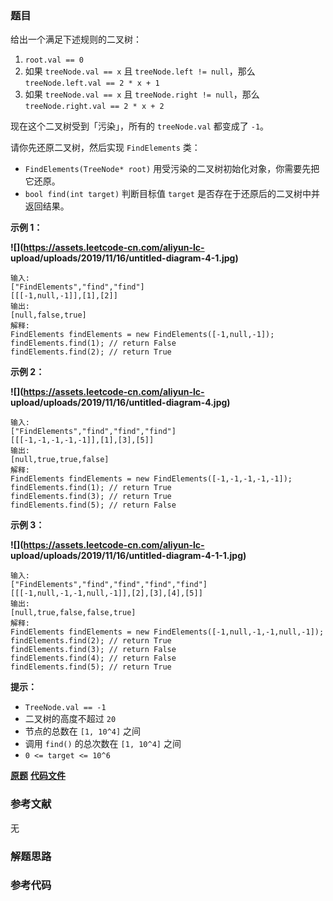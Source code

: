 ### 题目
给出一个满足下述规则的二叉树：

  1. `root.val == 0`
  2. 如果 `treeNode.val == x` 且 `treeNode.left != null`，那么 `treeNode.left.val == 2 * x + 1`
  3. 如果 `treeNode.val == x` 且 `treeNode.right != null`，那么 `treeNode.right.val == 2 * x + 2`

现在这个二叉树受到「污染」，所有的 `treeNode.val` 都变成了 `-1`。

请你先还原二叉树，然后实现 `FindElements` 类：

  * `FindElements(TreeNode* root)` 用受污染的二叉树初始化对象，你需要先把它还原。
  * `bool find(int target)` 判断目标值 `target` 是否存在于还原后的二叉树中并返回结果。



**示例 1：**

**![](https://assets.leetcode-cn.com/aliyun-lc-
upload/uploads/2019/11/16/untitled-diagram-4-1.jpg)**

    
    
    输入:
    ["FindElements","find","find"]
    [[[-1,null,-1]],[1],[2]]
    输出:
    [null,false,true]
    解释:
    FindElements findElements = new FindElements([-1,null,-1]); 
    findElements.find(1); // return False 
    findElements.find(2); // return True 

**示例 2：**

**![](https://assets.leetcode-cn.com/aliyun-lc-
upload/uploads/2019/11/16/untitled-diagram-4.jpg)**

    
    
    输入:
    ["FindElements","find","find","find"]
    [[[-1,-1,-1,-1,-1]],[1],[3],[5]]
    输出:
    [null,true,true,false]
    解释:
    FindElements findElements = new FindElements([-1,-1,-1,-1,-1]);
    findElements.find(1); // return True
    findElements.find(3); // return True
    findElements.find(5); // return False

**示例 3：**

**![](https://assets.leetcode-cn.com/aliyun-lc-
upload/uploads/2019/11/16/untitled-diagram-4-1-1.jpg)**

    
    
    输入:
    ["FindElements","find","find","find","find"]
    [[[-1,null,-1,-1,null,-1]],[2],[3],[4],[5]]
    输出:
    [null,true,false,false,true]
    解释:
    FindElements findElements = new FindElements([-1,null,-1,-1,null,-1]);
    findElements.find(2); // return True
    findElements.find(3); // return False
    findElements.find(4); // return False
    findElements.find(5); // return True
    



**提示：**

  * `TreeNode.val == -1`
  * 二叉树的高度不超过 `20`
  * 节点的总数在 `[1, 10^4]` 之间
  * 调用 `find()` 的总次数在 `[1, 10^4]` 之间
  * `0 <= target <= 10^6`

 **[原题](https://leetcode-cn.com/problems/find-elements-in-a-contaminated-binary-tree/)**    **[代码文件]()**


### 参考文献
无

### 解题思路




### 参考代码

```go


```




